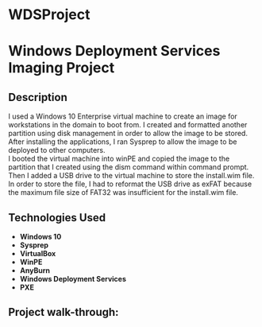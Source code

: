 # WDSProject

<h1>Windows Deployment Services Imaging Project</h1>

<h2>Description</h2>
I used a Windows 10 Enterprise virtual machine to create an image for workstations in the domain to boot from. I created and formatted another partition using disk management in order to allow the image to be stored. After installing the applications, I ran Sysprep to allow the image to be deployed to other computers. 
<br />
I booted the virtual machine into winPE and copied the image to the partition that I created using the dism command within command prompt. Then I added a USB drive to the virtual machine to store the install.wim file. In order to store the file, I had to reformat the USB drive as exFAT because the maximum file size of FAT32 was insufficient for the install.wim file.

<br />


<h2>Technologies Used</h2>

- <b>Windows 10</b>
- <b>Sysprep</b>
- <b>VirtualBox</b>
- <b>WinPE</b>
- <b>AnyBurn</b>
- <b>Windows Deployment Services</b>
- <b>PXE</b>


<h2>Project walk-through:</h2>
